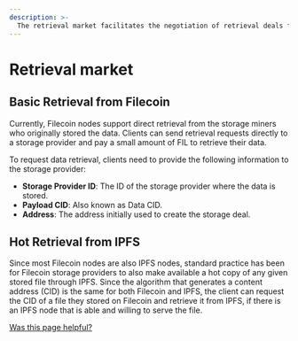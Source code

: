 ```yaml
---
description: >-
  The retrieval market facilitates the negotiation of retrieval deals for serving stored data to clients in exchange for FIL.
---
```


# Retrieval market

## Basic Retrieval from Filecoin

Currently, Filecoin nodes support direct retrieval from the storage miners who originally stored the data. Clients can send retrieval requests directly to a storage provider and pay a small amount of FIL to retrieve their data.

To request data retrieval, clients need to provide the following information to the storage provider:

- **Storage Provider ID**: The ID of the storage provider where the data is stored.
- **Payload CID**: Also known as Data CID.
- **Address**: The address initially used to create the storage deal.

## Hot Retrieval from IPFS

Since most Filecoin nodes are also IPFS nodes, standard practice has been for Filecoin storage providers to also make available a hot copy of any given stored file through IPFS.  Since the algorithm that generates a content address (CID) is the same for both Filecoin and IPFS, the client can request the CID of a file they stored on Filecoin and retrieve it from IPFS, if there is an IPFS node that is able and willing to serve the file. 

[Was this page helpful?](https://airtable.com/apppq4inOe4gmSSlk/pagoZHC2i1iqgphgl/form?prefill_Page+URL=https://docs.filecoin.io/basics/what-is-filecoin/retrieval-market)
